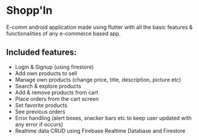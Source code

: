 # Shopp'In

E-comm android application made using flutter with all the basic features & functionalities of any e-commerce based app.

## Included features:

- Login & Signup (using firestore)
- Add own products to sell
- Manage own products (change price, title, description, picture etc)
- Search & explore products
- Add & remove products from cart
- Place orders from the cart screen
- Set favorite products
- See previous orders
- Error handling (alert boxes, snacker bars etc to keep user updated with any error if occurs)
- Realtime data CRUD using Firebase Realtime Database and Firestore

